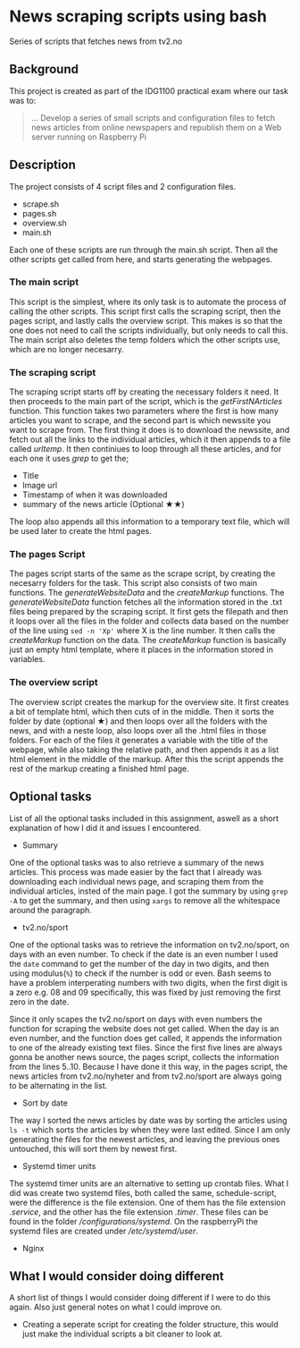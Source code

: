 # News scraping scripts using bash

Series of scripts that fetches news from tv2.no



## Background

This project is created as part of the IDG1100 practical exam where our task was to: 
> ... Develop a series of small scripts and configuration files to fetch news articles from online newspapers and republish them on a Web server running on Raspberry Pi



## Description

The project consists of 4 script files and 2 configuration files.

* scrape.sh
* pages.sh
* overview.sh
* main.sh

Each one of these scripts are run through the main.sh script. Then all the other scripts get called from here, and starts generating the webpages.

### The main script

This script is the simplest, where its only task is to automate the process of calling the other scripts. This script first calls the scraping script, then the pages script, and lastly calls the overview script. This makes is so that the one does not need to call the scripts individually, but only needs to call this. The main script also deletes the temp folders which the other scripts use, which are no longer necesarry. 


### The scraping script

The scraping script starts off by creating the necessary folders it need. It then proceeds to the main part of the script, which is the *getFirstNArticles* function. This function takes two parameters where the first is how many articles you want to scrape, and the second part is which newssite you want to scrape from. The first thing it does is to download the newssite, and fetch out all the links to the individual articles, which it then appends to a file called *urltemp*. It then continiues to loop through all these articles, and for each one it uses *grep* to get the;

* Title
* Image url
* Timestamp of when it was downloaded
* summary of the news article (Optional ★★)

The loop also appends all this information to a temporary text file, which will be used later to create the html pages.

### The pages Script

The pages script starts of the same as the scrape script, by creating the necesarry folders for the task. This script also consists of two main functions. The *generateWebsiteData* and the *createMarkup* functions. The *generateWebsiteData* function fetches all the information stored in the .txt files being prepared by the scraping script. It first gets the filepath and then it loops over all the files in the folder and collects data based on the number of the line using `sed -n 'Xp'` where X is the line number. It then calls the *createMarkup* function on the data. The *createMarkup* function is basically just an empty html template, where it places in the information stored in variables.

### The overview script

The overview script creates the markup for the overview site. It first creates a bit of template html, which then cuts of in the middle. Then it sorts the folder by date (optional ★) and then loops over all the folders with the news, and with a neste loop, also loops over all the .html files in those folders. For each of the files it generates a variable with the title of the webpage, while also taking the relative path, and then appends it as a list html element in the middle of the markup. After this the script appends the rest of the markup creating a finished html page. 



## Optional tasks

List of all the optional tasks included in this assignment, aswell as a short explanation of how I did it and issues I encountered.

* Summary


One of the optional tasks was to also retrieve a summary of the news articles. This process was made easier by the fact that I already was downloading each individual news page, and scraping them from the individual articles, insted of the main page. I got the summary by using `grep -A` to get the summary, and then using `xargs` to remove all the whitespace around the paragraph.

* tv2.no/sport


One of the optional tasks was to retrieve the information on tv2.no/sport, on days with an even number. To check if the date is an even number I used the `date` command to get the number of the day in two digits, and then using modulus(`%`) to check if the number is odd or even. Bash seems to have a problem interperating numbers with two digits, when the first digit is a zero e.g. 08 and 09 specifically, this was fixed by just removing the first zero in the date.


Since it only scapes the tv2.no/sport on days with even numbers the function for scraping the website does not get called. When the day is an even number, and the function does get called, it appends the information to one of the already existing text files. Since the first five lines are always gonna be another news source, the pages script, collects the information from the lines 5..10. Because I have done it this way, in the pages script, the news articles from tv2.no/nyheter and from tv2.no/sport are always going to be alternating in the list.

* Sort by date


The way I sorted the news articles by date was by sorting the articles using `ls -t` which sorts the articles by when they were last edited. Since I am only generating the files for the newest articles, and leaving the previous ones untouched, this will sort them by newest first.

* Systemd timer units


The systemd timer units are an alternative to setting up crontab files. What I did was create two systemd files, both called the same, schedule-script, were the difference is the file extension. One of them has the file extension *.service*, and the other has the file extension *.timer*. These files can be found in the folder */configurations/systemd*. On the raspberryPi the systemd files are created under */etc/systemd/user*.




* Nginx





## What I would consider doing different

A short list of things I would consider doing different if I were to do this again. Also just general notes on what I could improve on.

* Creating a seperate script for creating the folder structure, this would just make the individual scripts a bit cleaner to look at.


